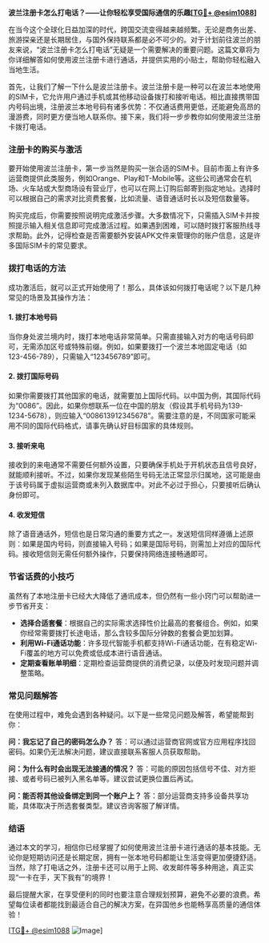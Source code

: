**波兰注册卡怎么打电话？——让你轻松享受国际通信的乐趣[[TG💪+ @esim1088](https://t.me/s/esim1088)]**

在当今这个全球化日益加深的时代，跨国交流变得越来越频繁。无论是商务出差、旅游探亲还是长期居住，与国外保持联系都是必不可少的。对于计划前往波兰的朋友来说，“波兰注册卡怎么打电话”无疑是一个需要解决的重要问题。这篇文章将为你详细解答如何使用波兰注册卡进行通话，并提供实用的小贴士，帮助你轻松融入当地生活。

首先，让我们了解一下什么是波兰注册卡。波兰注册卡是一种可以在波兰本地使用的SIM卡，它允许用户通过手机或其他移动设备拨打和接听电话。相比直接携带国内号码出境，注册波兰本地号码有诸多优势：不仅通话费用更低，还能避免高昂的漫游费，同时更方便当地人联系你。接下来，我们将一步步教你如何使用波兰注册卡拨打电话。

### 注册卡的购买与激活

要开始使用波兰注册卡，第一步当然是购买一张合适的SIM卡。目前市面上有许多运营商提供此类服务，例如Orange、Play和T-Mobile等。这些公司通常会在机场、火车站或大型商场设有营业厅，也可以在网上订购后邮寄到指定地址。选择时可以根据自己的需求对比资费套餐，比如流量、语音通话时长以及短信数量等。

购买完成后，你需要按照说明完成激活步骤。大多数情况下，只需插入SIM卡并按照提示输入相关信息即可完成激活过程。如果遇到困难，可以随时拨打客服热线寻求帮助。此外，记得检查是否需要额外安装APK文件来管理你的账户信息，这是许多国际SIM卡的常见要求。

### 拨打电话的方法

成功激活后，就可以正式开始使用了！那么，具体该如何拨打电话呢？以下是几种常见的场景及其操作方法：

#### 1. 拨打本地号码
当你身处波兰境内时，拨打本地电话非常简单。只需直接输入对方的电话号码即可，无需添加区号或特殊前缀。例如，如果要拨打一个波兰本地固定电话（如123-456-789），只需输入“123456789”即可。

#### 2. 拨打国际号码
如果你需要拨打其他国家的电话，就需要加上国际代码。以中国为例，其国际代码为“0086”。因此，如果你想联系一位在中国的朋友（假设其手机号码为139-1234-5678），则应输入“008613912345678”。需要注意的是，不同国家可能采用不同的国际代码格式，请事先确认好目标国家的具体规则。

#### 3. 接听来电
接收到的来电通常不需要任何额外设置，只要确保手机处于开机状态且信号良好，就能顺利接听。不过，如果你发现某些陌生号码无法正常显示归属地，这可能是由于该号码属于虚拟运营商或未列入数据库中。对此不必过于担心，只要接听后确认身份即可。

#### 4. 收发短信
除了语音通话外，短信也是日常沟通的重要方式之一。发送短信同样遵循上述原则：如果是国内号码，则直接输入号码；如果是国际号码，则需加上对应的国际代码。接收短信则无需任何额外操作，只要保持网络连接畅通即可。

### 节省话费的小技巧

虽然有了本地注册卡已经大大降低了通讯成本，但仍然有一些小窍门可以帮助进一步节省开支：

- **选择合适套餐**：根据自己的实际需求选择性价比最高的套餐组合。例如，如果你经常需要拨打长途电话，那么含较多国际分钟数的套餐会更加划算。
- **利用Wi-Fi通话功能**：许多现代智能手机都支持Wi-Fi通话功能，在有稳定Wi-Fi覆盖的地方可以免费或低成本进行语音通话。
- **定期查看账单明细**：定期检查运营商提供的消费记录，以便及时发现问题并调整策略。

### 常见问题解答

在使用过程中，难免会遇到各种疑问。以下是一些常见问题及解答，希望能帮到你：

**问：我忘记了自己的密码怎么办？**
答：可以通过运营商官网或官方应用程序找回密码。如果仍无法解决问题，建议直接联系客服人员获取帮助。

**问：为什么有时会出现无法接通的情况？**
答：可能的原因包括信号不佳、对方拒接、或者号码已被列入黑名单等。建议尝试更换位置后再试。

**问：能否将其他设备绑定到同一个账户上？**
答：部分运营商支持多设备共享功能，具体取决于所选套餐类型。建议咨询客服了解详情。

### 结语

通过本文的学习，相信你已经掌握了如何使用波兰注册卡进行通话的基本技能。无论你是短期访问还是长期定居，拥有一张本地号码都能让生活变得更加便捷舒适。当然，除了打电话之外，注册卡还可以用于上网、收发邮件等多种用途，真正实现“一卡在手，天下我有”的境界！

最后提醒大家，在享受便利的同时也要注意合理规划预算，避免不必要的浪费。希望每位读者都能找到最适合自己的解决方案，在异国他乡也能畅享高质量的通信体验！

[[TG💪+ @esim1088](https://t.me/s/esim1088) ![Image](https://i.postimg.cc/4NQfJmqS/Snipaste-2025-05-13-00-14-12.png)]